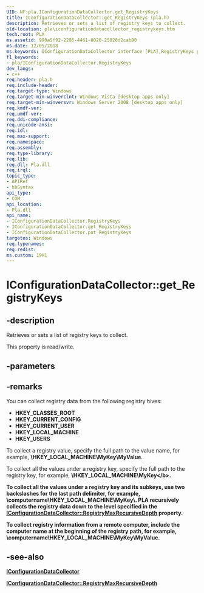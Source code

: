 ```yaml
---
UID: NF:pla.IConfigurationDataCollector.get_RegistryKeys
title: IConfigurationDataCollector::get_RegistryKeys (pla.h)
description: Retrieves or sets a list of registry keys to collect.
old-location: pla\iconfigurationdatacollector_registrykeys.htm
tech.root: PLA
ms.assetid: 990a5f92-2285-4461-8020-25028d2cab90
ms.date: 12/05/2018
ms.keywords: IConfigurationDataCollector interface [PLA],RegistryKeys property, IConfigurationDataCollector.RegistryKeys, IConfigurationDataCollector.get_RegistryKeys, IConfigurationDataCollector::RegistryKeys, IConfigurationDataCollector::get_RegistryKeys, IConfigurationDataCollector::put_RegistryKeys, RegistryKeys property [PLA], RegistryKeys property [PLA],IConfigurationDataCollector interface, base.iconfigurationdatacollector_registrykeys, get_RegistryKeys, pla.iconfigurationdatacollector_registrykeys, pla/IConfigurationDataCollector::RegistryKeys, pla/IConfigurationDataCollector::get_RegistryKeys, pla/IConfigurationDataCollector::put_RegistryKeys
f1_keywords:
- pla/IConfigurationDataCollector.RegistryKeys
dev_langs:
- c++
req.header: pla.h
req.include-header: 
req.target-type: Windows
req.target-min-winverclnt: Windows Vista [desktop apps only]
req.target-min-winversvr: Windows Server 2008 [desktop apps only]
req.kmdf-ver: 
req.umdf-ver: 
req.ddi-compliance: 
req.unicode-ansi: 
req.idl: 
req.max-support: 
req.namespace: 
req.assembly: 
req.type-library: 
req.lib: 
req.dll: Pla.dll
req.irql: 
topic_type:
- APIRef
- kbSyntax
api_type:
- COM
api_location:
- Pla.dll
api_name:
- IConfigurationDataCollector.RegistryKeys
- IConfigurationDataCollector.get_RegistryKeys
- IConfigurationDataCollector.put_RegistryKeys
targetos: Windows
req.typenames: 
req.redist: 
ms.custom: 19H1
---
```


# IConfigurationDataCollector::get_RegistryKeys


## -description


Retrieves or sets a list of registry keys to collect.

This property is read/write.


## -parameters


## -remarks



You can collect registry data from the following registry hives:

<ul>
<li><b>HKEY_CLASSES_ROOT</b></li>
<li><b>HKEY_CURRENT_CONFIG</b></li>
<li><b>HKEY_CURRENT_USER</b></li>
<li><b>HKEY_LOCAL_MACHINE</b></li>
<li><b>HKEY_USERS</b></li>
</ul>
To collect a registry value, specify the full path to the value name, for example, <b>\HKEY_LOCAL_MACHINE\MyKey\MyValue</b>.

To collect all the values under a registry key, specify the full path to the registry key, for example, <b>\HKEY_LOCAL_MACHINE\MyKey\</b>.

To collect all the values under a registry key and its subkeys, use two backslashes for the last path delimiter, for example, <b>\\computername\HKEY_LOCAL_MACHINE\MyKey\\</b>. PLA recursively collects the registry data down to the level specified in the <a href="https://docs.microsoft.com/previous-versions/windows/desktop/api/pla/nf-pla-iconfigurationdatacollector-get_registrymaxrecursivedepth">IConfigurationDataCollector::RegistryMaxRecursiveDepth</a> property.

To collect registry information from a remote computer, include the computer name at the beginning of the registry path, for example, <b>\\computername\HKEY_LOCAL_MACHINE\MyKey\MyValue</b>.




## -see-also




<a href="https://docs.microsoft.com/previous-versions/windows/desktop/api/pla/nn-pla-iconfigurationdatacollector">IConfigurationDataCollector</a>



<a href="https://docs.microsoft.com/previous-versions/windows/desktop/api/pla/nf-pla-iconfigurationdatacollector-get_registrymaxrecursivedepth">IConfigurationDataCollector::RegistryMaxRecursiveDepth</a>
 

 

